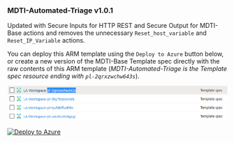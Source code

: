 ### MDTI-Automated-Triage v1.0.1
Updated with Secure Inputs for HTTP REST and Secure Output for MDTI-Base actions and removes the unnecessary `Reset_host_variable` and `Reset_IP_Variable` actions.  

You can deploy this ARM template using the `Deploy to Azure` button below, or create a new version of the MDTI-Base Template spec directly with the raw contents of this ARM template (*MDTI-Automated-Triage is the Template spec resource ending with `pl-2qrxzwchw643s`*).

![MDTI-Automated-Triage Template spec](https://raw.githubusercontent.com/mr-mongo/MDTI/main/Content-Hub/.images/mdti_automatedtriage_template_spec.png "MDTI-Automated-Triage Template spec")

[![Deploy to Azure](https://aka.ms/deploytoazurebutton)](https://portal.azure.com/#create/Microsoft.Template/uri/https%3A%2F%2Fraw.githubusercontent.com%2Fmr-mongo%2FMDTI%2Fmain%2FContent-Hub%2FMDTI-Automated-Triage%2FMDTI-Automated-Triage-v1.0.1.json)